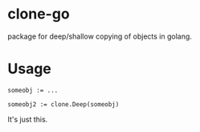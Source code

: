 # clone-go
package for deep/shallow copying of objects in golang.

# Usage
```
someobj := ...

someobj2 := clone.Deep(someobj)
```

It's just this.
